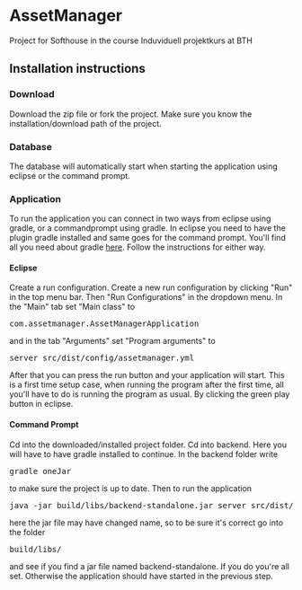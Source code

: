 # AssetManager
Project for Softhouse in the course Induviduell projektkurs at BTH

## Installation instructions

### Download
Download the zip file or fork the project. Make sure you know the installation/download path of the project.

### Database
The database will automatically start when starting the application using eclipse or the command prompt.

### Application
To run the application you can connect in two ways from eclipse using gradle, or a commandprompt using gradle. 
In eclipse you need to have the plugin gradle installed and same goes for the command prompt. 
You'll find all you need about gradle <a href="http://gradle.org/">here</a>. Follow the instructions for either way.

#### Eclipse
Create a run configuration. Create a new run configuration by clicking "Run" in the top menu bar. Then "Run Configurations" in the dropdown menu. In the "Main" tab set "Main class" to

<pre>com.assetmanager.AssetManagerApplication</pre>

and in the tab "Arguments" set "Program arguments" to

<pre>server src/dist/config/assetmanager.yml</pre>

After that you can press the run button and your application will start. This is a first time setup case, when running the program after the first time, all you'll have to do is running the program as usual. By clicking the green play button in eclipse.

#### Command Prompt
Cd into the downloaded/installed project folder. Cd into backend.
Here you will have to have gradle installed to continue. In the backend folder write 

<pre>gradle oneJar</pre>

to make sure the project is up to date. Then to run the application

<pre>java -jar build/libs/backend-standalone.jar server src/dist/config/assetmanager.yml</pre>

here the jar file may have changed name, so to be sure it's correct go into the folder

<pre>build/libs/</pre>

and see if you find a jar file named backend-standalone. If you do you're all set. Otherwise the application should have started in the previous step.
